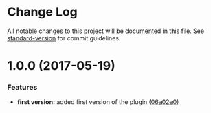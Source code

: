 # Change Log

All notable changes to this project will be documented in this file. See [standard-version](https://github.com/conventional-changelog/standard-version) for commit guidelines.

<a name="1.0.0"></a>
# 1.0.0 (2017-05-19)


### Features

* **first version:** added first version of the plugin ([06a02e0](https://github.com/pixelass/parallazy/commit/06a02e0))
